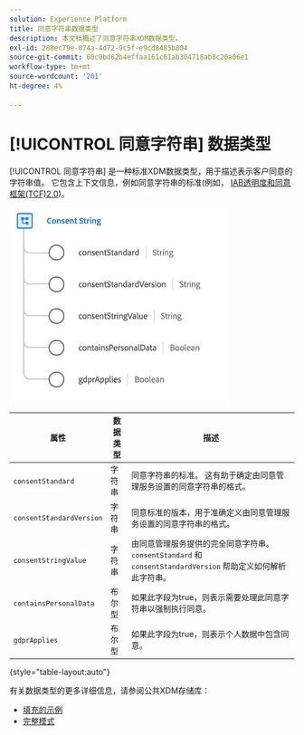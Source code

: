 ```yaml
---
solution: Experience Platform
title: 同意字符串数据类型
description: 本文档概述了同意字符串XDM数据类型。
exl-id: 288ec79e-074a-4d72-9c5f-e9cd8485b804
source-git-commit: 60c0bd62b4effaa161c61ab304718ab8c20a06e1
workflow-type: tm+mt
source-wordcount: '201'
ht-degree: 4%

---
```


# [!UICONTROL 同意字符串] 数据类型

[!UICONTROL 同意字符串] 是一种标准XDM数据类型，用于描述表示客户同意的字符串值。 它包含上下文信息，例如同意字符串的标准(例如， [IAB透明度和同意框架(TCF)2.0](../field-groups/profile/iab.md))。

![](../images/data-types/consent-string.png)

| 属性 | 数据类型 | 描述 |
| --- | --- | --- |
| `consentStandard` | 字符串 | 同意字符串的标准。 这有助于确定由同意管理服务设置的同意字符串的格式。 |
| `consentStandardVersion` | 字符串 | 同意标准的版本，用于准确定义由同意管理服务设置的同意字符串的格式。 |
| `consentStringValue` | 字符串 | 由同意管理服务提供的完全同意字符串。 `consentStandard` 和 `consentStandardVersion` 帮助定义如何解析此字符串。 |
| `containsPersonalData` | 布尔型 | 如果此字段为true，则表示需要处理此同意字符串以强制执行同意。 |
| `gdprApplies` | 布尔型 | 如果此字段为true，则表示个人数据中包含同意。 |

{style=&quot;table-layout:auto&quot;}

有关数据类型的更多详细信息，请参阅公共XDM存储库：

* [填充的示例](https://github.com/adobe/xdm/blob/master/components/datatypes/consent/consentstring.example.1.json)
* [完整模式](https://github.com/adobe/xdm/blob/master/components/datatypes/consent/consentstring.schema.json)
